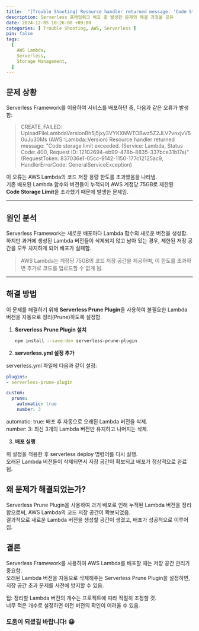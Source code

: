 ```yaml
---
title:  "[Trouble Shooting] Resource handler returned message: 'Code Storage limit exceeded.'"
description: Serverless 프레임워크 배포 중 발생한 문제와 해결 과정을 공유
date: 2024-12-05 10:26:00 +09:00
categories: [ Trouble Shooting, AWS, Serverless ]
pin: false
tags:
  [
    AWS Lambda,
    Serverless,
    Storage Management,
  ]
---
```


## 문제 상황

Serverless Framework를 이용하여 서비스를 배포하던 중, 다음과 같은 오류가 발생함:

> CREATE_FAILED: UploadFileLambdaVersionBh5j5jxy3VYKXNWTOBwz5Z2JLV7vnxjvV50uJu30Ms (AWS::Lambda::Version) Resource handler returned message: "Code storage limit exceeded. (Service: Lambda, Status Code: 400, Request ID: 12102694-eb99-478b-8835-337bce31b17a)" (RequestToken: 837036e1-05cc-9142-1150-177c12125ac9, HandlerErrorCode: GeneralServiceException)

이 오류는 AWS Lambda의 코드 저장 용량 한도를 초과했음을 나타냄.  
기존 배포된 Lambda 함수와 버전들이 누적되어 AWS 계정당 75GB로 제한된   
**Code Storage Limit**을 초과했기 때문에 발생한 문제임.

---

## 원인 분석

Serverless Framework는 새로운 배포마다 Lambda 함수의 새로운 버전을 생성함.  
하지만 과거에 생성된 Lambda 버전들이 삭제되지 않고 남아 있는 경우, 제한된 저장 공간을 모두 차지하게 되어 배포가 실패함.

> AWS Lambda는 계정당 75GB의 코드 저장 공간을 제공하며, 이 한도를 초과하면 추가로 코드를 업로드할 수 없게 됨.

---

## 해결 방법

이 문제를 해결하기 위해 **Serverless Prune Plugin**을 사용하여 불필요한 Lambda 버전을 자동으로 정리(Prune)하도록 설정함.

1. **Serverless Prune Plugin 설치**

   ```bash
   npm install --save-dev serverless-prune-plugin
   ```

2. **serverless.yml 설정 추가**

serverless.yml 파일에 다음과 같이 설정:

```yaml
plugins:
- serverless-prune-plugin

custom:
  prune:
    automatic: true
    number: 3
```
automatic: true: 배포 후 자동으로 오래된 Lambda 버전을 삭제.   
number: 3: 최신 3개의 Lambda 버전만 유지하고 나머지는 삭제.

3. **배포 실행**

위 설정을 적용한 후 serverless deploy 명령어를 다시 실행.  
오래된 Lambda 버전들이 삭제되면서 저장 공간이 확보되고 배포가 정상적으로 완료됨.


## 왜 문제가 해결되었는가?
Serverless Prune Plugin을 사용하여 과거 배포로 인해 누적된 Lambda 버전을 정리함으로써, AWS Lambda의 코드 저장 공간이 확보되었음.  
결과적으로 새로운 Lambda 버전을 생성할 공간이 생겼고, 배포가 성공적으로 이루어짐.  

## 결론
Serverless Framework를 사용하여 AWS Lambda를 배포할 때는 저장 공간 관리가 중요함.  
오래된 Lambda 버전을 자동으로 삭제해주는 Serverless Prune Plugin을 설정하면, 저장 공간 초과 문제를 사전에 방지할 수 있음.  
   
팁: 정리할 Lambda 버전의 개수는 프로젝트에 따라 적절히 조정할 것.  
너무 적은 개수로 설정하면 이전 버전의 확인이 어려울 수 있음.  

### 도움이 되셨길 바랍니다! 😀
